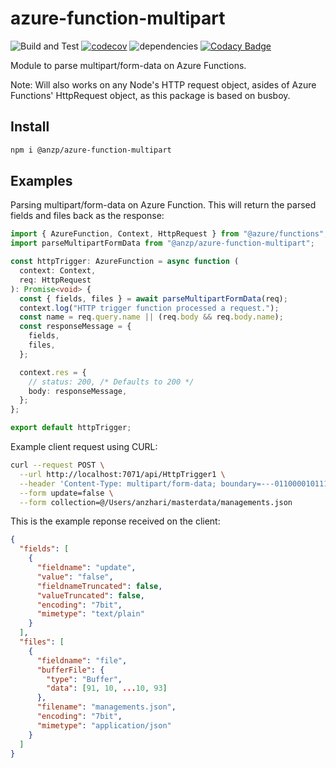 # azure-function-multipart

![Build and Test](https://github.com/anzharip/azure-function-multipart/actions/workflows/build-and-test.yml/badge.svg)
[![codecov](https://codecov.io/gh/anzharip/azure-function-multipart/branch/main/graph/badge.svg?token=LWQJDZNQV7)](https://codecov.io/gh/anzharip/azure-function-multipart)
![dependencies](https://img.shields.io/david/anzharip/azure-function-multipart)
[![Codacy Badge](https://app.codacy.com/project/badge/Grade/96165dceeefa4968b4822ab97d846faa)](https://www.codacy.com/gh/anzharip/azure-function-multipart/dashboard?utm_source=github.com&utm_medium=referral&utm_content=anzharip/azure-function-multipart&utm_campaign=Badge_Grade)

Module to parse multipart/form-data on Azure Functions.

Note:
Will also works on any Node's HTTP request object, asides of Azure Functions' HttpRequest object, as this package is based on busboy.

## Install

```bash
npm i @anzp/azure-function-multipart
```

## Examples

Parsing multipart/form-data on Azure Function. This will return the parsed fields and files back as the response:

```typescript
import { AzureFunction, Context, HttpRequest } from "@azure/functions";
import parseMultipartFormData from "@anzp/azure-function-multipart";

const httpTrigger: AzureFunction = async function (
  context: Context,
  req: HttpRequest
): Promise<void> {
  const { fields, files } = await parseMultipartFormData(req);
  context.log("HTTP trigger function processed a request.");
  const name = req.query.name || (req.body && req.body.name);
  const responseMessage = {
    fields,
    files,
  };

  context.res = {
    // status: 200, /* Defaults to 200 */
    body: responseMessage,
  };
};

export default httpTrigger;
```

Example client request using CURL:

```bash
curl --request POST \
  --url http://localhost:7071/api/HttpTrigger1 \
  --header 'Content-Type: multipart/form-data; boundary=---011000010111000001101001' \
  --form update=false \
  --form collection=@/Users/anzhari/masterdata/managements.json
```

This is the example reponse received on the client:

```json
{
  "fields": [
    {
      "fieldname": "update",
      "value": "false",
      "fieldnameTruncated": false,
      "valueTruncated": false,
      "encoding": "7bit",
      "mimetype": "text/plain"
    }
  ],
  "files": [
    {
      "fieldname": "file",
      "bufferFile": {
        "type": "Buffer",
        "data": [91, 10, ...10, 93]
      },
      "filename": "managements.json",
      "encoding": "7bit",
      "mimetype": "application/json"
    }
  ]
}
```
